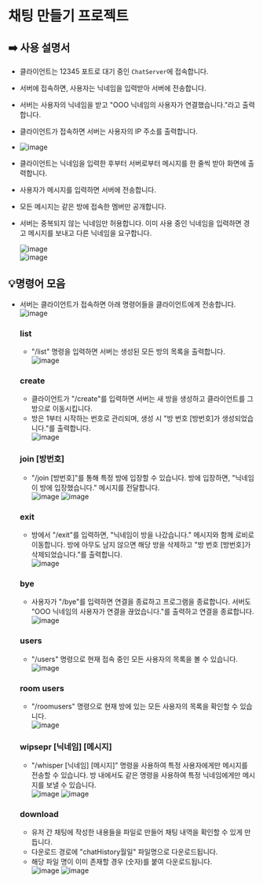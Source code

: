 # 채팅 만들기 프로젝트

## ➡️ 사용 설명서  
- 클라이언트는 12345 포트로 대기 중인 `ChatServer`에 접속합니다.
  
- 서버에 접속하면, 사용자는 닉네임을 입력받아 서버에 전송합니다.
  
- 서버는 사용자의 닉네임을 받고 "OOO 닉네임의 사용자가 연결했습니다."라고 출력합니다.
- 클라이언트가 접속하면 서버는 사용자의 IP 주소를 출력합니다.
- 
  ![image](https://github.com/Yoong-D/ChattingProject/assets/52689951/4cf6a264-812f-4d32-952c-56edd5a2828f)

- 클라이언트는 닉네임을 입력한 후부터 서버로부터 메시지를 한 줄씩 받아 화면에 출력합니다.
  
- 사용자가 메시지를 입력하면 서버에 전송합니다.
  
- 모든 메시지는 같은 방에 접속한 멤버만 공개합니다.
  
- 서버는 중복되지 않는 닉네임만 허용합니다. 이미 사용 중인 닉네임을 입력하면 경고 메시지를 보내고 다른 닉네임을 요구합니다.
  
  ![image](https://github.com/Yoong-D/ChattingProject/assets/52689951/0a3e1373-5a2c-43f6-b83a-23f064247836)  
 ![image](https://github.com/Yoong-D/ChattingProject/assets/52689951/b7727e64-2eb6-40d7-9272-5fa25a5384d8)




## 💡명령어 모음 
- 서버는 클라이언트가 접속하면 아래 명령어들을 클라이언트에게 전송합니다.  
    ![image](https://github.com/Yoong-D/ChattingProject/assets/52689951/e60e5f67-3046-4549-9a6e-10a0d8b50fb9)
    ###  list
    - "/list" 명령을 입력하면 서버는 생성된 모든 방의 목록을 출력합니다.  
      ![image](https://github.com/Yoong-D/ChattingProject/assets/52689951/60c7e5bb-f284-459d-9a1f-f7c8a236c47c)

    ### create
    - 클라이언트가 "/create"를 입력하면 서버는 새 방을 생성하고 클라이언트를 그 방으로 이동시킵니다.
    - 방은 1부터 시작하는 번호로 관리되며, 생성 시 "방 번호 [방번호]가 생성되었습니다."를 출력합니다.  
      ![image](https://github.com/Yoong-D/ChattingProject/assets/52689951/50b09c75-8b26-46f0-9fde-a1179ebd2169)

    ### join [방번호]
    - "/join [방번호]"를 통해 특정 방에 입장할 수 있습니다. 방에 입장하면, "닉네임이 방에 입장했습니다." 메시지를 전달합니다.  
      ![image](https://github.com/Yoong-D/ChattingProject/assets/52689951/accb75a5-1174-40b4-9c0e-83298003d4a0)  ![image](https://github.com/Yoong-D/ChattingProject/assets/52689951/d9ff54dd-f89a-4f47-85a2-8ea993f8d4b1)


    ### exit
    - 방에서 "/exit"를 입력하면, "닉네임이 방을 나갔습니다." 메시지와 함께 로비로 이동합니다. 방에 아무도 남지 않으면 해당 방을 삭제하고 "방 번호 [방번호]가 삭제되었습니다."를 출력합니다.  
      ![image](https://github.com/Yoong-D/ChattingProject/assets/52689951/f0d846df-5d4e-40c3-8d98-cddfd4999443)

    ### bye
    - 사용자가 "/bye"를 입력하면 연결을 종료하고 프로그램을 종료합니다. 서버도 "OOO 닉네임의 사용자가 연결을 끊었습니다."를 출력하고 연결을 종료합니다.  
      ![image](https://github.com/Yoong-D/ChattingProject/assets/52689951/ff1464c3-e879-41e1-820b-8aef7d843445)

    ### users
    - "/users" 명령으로 현재 접속 중인 모든 사용자의 목록을 볼 수 있습니다.  
      ![image](https://github.com/Yoong-D/ChattingProject/assets/52689951/a3d07487-c82c-4d43-8b5c-73effc8f3f65)

    ### room users
    - "/roomusers" 명령으로 현재 방에 있는 모든 사용자의 목록을 확인할 수 있습니다.  
      ![image](https://github.com/Yoong-D/ChattingProject/assets/52689951/b0da875b-39f8-46a7-b655-039e9041d79d)

    ### wipsepr [닉네임] [메시지]
    - "/whisper [닉네임] [메시지]" 명령을 사용하여 특정 사용자에게만 메시지를 전송할 수 있습니다. 방 내에서도 같은 명령을 사용하여 특정 닉네임에게만 메시지를 보낼 수 있습니다.  
      ![image](https://github.com/Yoong-D/ChattingProject/assets/52689951/7842fc90-df3a-4568-88c6-870f988c6886) ![image](https://github.com/Yoong-D/ChattingProject/assets/52689951/e7c818af-cc03-495f-b627-04b9e823b9c0)


    ### download
    - 유저 간 채팅에 작성한 내용들을 파일로 만들어 채팅 내역을 확인할 수 있게 만듭니다.
    - 다운로드 경로에 "chatHistory월일" 파일명으로 다운로드됩니다.
    - 해당 파일 명이 이미 존재할 경우 (숫자)를 붙여 다운로드됩니다.  
     ![image](https://github.com/Yoong-D/ChattingProject/assets/52689951/d1e5a510-f697-4ba7-b2d9-4c2bbefd7a16)
     ![image](https://github.com/Yoong-D/ChattingProject/assets/52689951/b9cf81e6-5c53-43ee-b641-2c9776d4bd82)  









